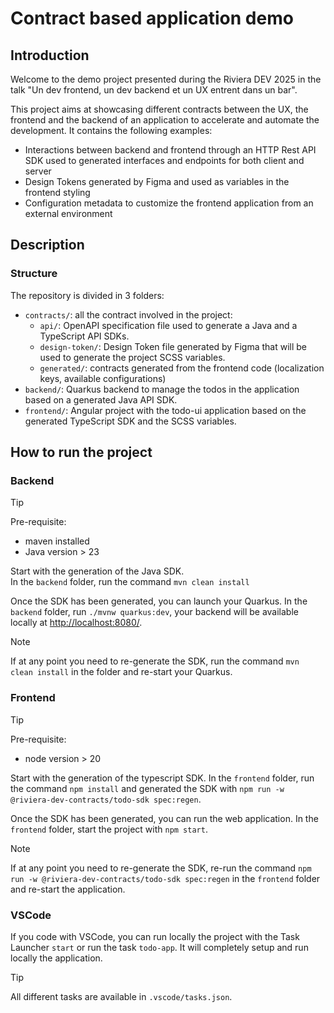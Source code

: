 # Contract based application demo

## Introduction

Welcome to the demo project presented during the Riviera DEV 2025 in the talk "Un dev frontend, un dev backend et un UX
entrent dans un bar".

This project aims at showcasing different contracts between the UX, the frontend and the backend of an application to
accelerate and automate the development.
It contains the following examples:

- Interactions between backend and frontend through an HTTP Rest API SDK used to generated interfaces and endpoints for
  both client and server
- Design Tokens generated by Figma and used as variables in the frontend styling
- Configuration metadata to customize the frontend application from an external environment

## Description

### Structure

The repository is divided in 3 folders:

- `contracts/`: all the contract involved in the project:
  - `api/`: OpenAPI specification file used to generate a Java and a TypeScript API SDKs.
  - `design-token/`: Design Token file generated by Figma that will be used to generate the project SCSS variables.
  - `generated/`: contracts generated from the frontend code (localization keys, available configurations)
- `backend/`: Quarkus backend to manage the todos in the application based on a generated Java API SDK.
- `frontend/`: Angular project with the todo-ui application based on the generated TypeScript SDK and the SCSS variables.

## How to run the project

### Backend

> [!TIP]
> Pre-requisite:
>
> - maven installed
> - Java version > 23

Start with the generation of the Java SDK.  
In the `backend` folder, run the command `mvn clean install`

Once the SDK has been generated, you can launch your Quarkus.
In the `backend` folder, run `./mvnw quarkus:dev`, your backend will be available locally at <http://localhost:8080/>.

> [!NOTE]
> If at any point you need to re-generate the SDK, run the command `mvn clean install` in the folder and re-start your Quarkus.

### Frontend

> [!TIP]
> Pre-requisite:
>
> - node version > 20

Start with the generation of the typescript SDK.
In the `frontend` folder, run the command `npm install` and generated the SDK with
`npm run -w @riviera-dev-contracts/todo-sdk spec:regen`.

Once the SDK has been generated, you can run the web application.
In the `frontend` folder, start the project with `npm start`.

> [!NOTE]
> If at any point you need to re-generate the SDK, re-run the command `npm run -w @riviera-dev-contracts/todo-sdk spec:regen` in the `frontend` folder and re-start the application.

### VSCode

If you code with VSCode, you can run locally the project with the Task Launcher `start` or run the task `todo-app`. It will completely setup and run locally the application.

> [!TIP]
> All different tasks are available in `.vscode/tasks.json`.
